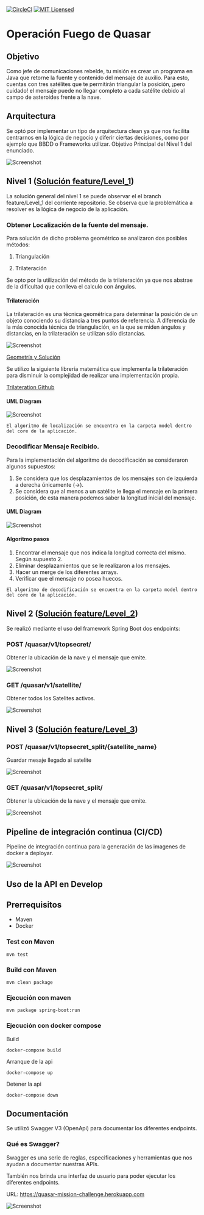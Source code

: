 [![CircleCI](https://circleci.com/gh/costanzopa/quasar-mission-challenge/tree/master.svg?style=svg&circle-token=8a7989516853b14b77c65c7e6dd80ac522491922)](https://circleci.com/gh/costanzopa/quasar-mission-challenge/tree/master)
[![MIT Licensed](https://img.shields.io/badge/license-MIT-blue.svg)](https://raw.githubusercontent.com/costanzopa/quasar-mission-challenge/master/LICENSE.txt)

# Operación Fuego de Quasar

## Objetivo

Como jefe de comunicaciones rebelde, tu misión es crear un programa en Java que retorne la fuente y
contenido del mensaje de auxilio. Para esto, cuentas con tres satélites que te permitirán triangular
la posición, ¡pero cuidado! el mensaje puede no llegar completo a cada satélite debido al campo de
asteroides frente a la nave.

## Arquitectura

Se optó por implementar un tipo de arquitectura clean ya que nos facilita centrarnos en la lógica de
negocio y diferir ciertas decisiones, como por ejemplo que BBDD o Frameworks utilizar. Objetivo
Principal del Nivel 1 del enunciado.

![Screenshot](misc/images/CleanArchitecture.jpeg?raw=true)

## Nivel 1 ([Solución feature/Level_1](https://github.com/costanzopa/quasar-mission-challenge/tree/feature/Level_1)) 

La solución general del nivel 1 se puede observar el el branch feature/Level_1 del corriente
repositorio. Se observa que la problemática a resolver es la lógica de negocio de la aplicación.

### Obtener Localización de la fuente del mensaje.

Para solución de dicho problema geométrico se analizaron dos posibles métodos:

1. Triangulación

2. Trilateración

Se opto por la utilización del método de la trilateración ya que nos abstrae de la dificultad que
conlleva el calculo con ángulos.

#### Trilateración

La trilateración es una técnica geométrica para determinar la posición de un objeto conociendo su
distancia a tres puntos de referencia. A diferencia de la más conocida técnica de triangulación, en
la que se miden ángulos y distancias, en la trilateración se utilizan sólo distancias.

![Screenshot](misc/images/trilateration/trilateration-diagram.png?raw=true)

[Geometría y Solución](https://www.101computing.net/cell-phone-trilateration-algorithm/)

Se utilizo la siguiente librería matemática que implementa la trilateración para disminuir la
complejidad de realizar una implementación propia.

[Trilateration Github](https://github.com/lemmingapex/trilateration)

#### UML Diagram

![Screenshot](misc/images/SourceLocation_UML.png?raw=true)

`El algoritmo de localización se encuentra en la carpeta model dentro del core de la aplicación.`

### Decodificar Mensaje Recibido.

Para la implementación del algoritmo de decodificación se consideraron algunos supuestos:

1. Se considera que los desplazamientos de los mensajes son de izquierda a derecha únicamente (->).
2. Se considera que al menos a un satélite le llega el mensaje en la primera posición, de esta
   manera podemos saber la longitud inicial del mensaje.

#### UML Diagram

![Screenshot](misc/images/DecodeMessage_UML.png?raw=true)

#### Algoritmo pasos

1. Encontrar el mensaje que nos indica la longitud correcta del mismo. Según supuesto 2.
2. Eliminar desplazamientos que se le realizaron a los mensajes.
3. Hacer un merge de los diferentes arrays.
4. Verificar que el mensaje no posea huecos.

`El algoritmo de decodificación se encuentra en la carpeta model dentro del core de la aplicación.`

## Nivel 2 ([Solución feature/Level_2](https://github.com/costanzopa/quasar-mission-challenge/tree/feature/Level_2))

Se realizó mediante el uso del framework Spring Boot dos endpoints:

### POST /quasar/v1/topsecret/

Obtener la ubicación de la nave y el mensaje que emite.

![Screenshot](misc/images/post_top_secret_1.png?raw=true)

### GET /quasar/v1/satellite/

Obtener todos los Satelites activos.

![Screenshot](misc/images/get_satellites.png?raw=true)

## Nivel 3 ([Solución feature/Level_3](https://github.com/costanzopa/quasar-mission-challenge/tree/feature/Level_3))

### POST /quasar/v1/topsecret_split/{satellite_name}

Guardar mesaje llegado al satelite

![Screenshot](misc/images/post_top_secret_split_1.png?raw=true)

### GET /quasar/v1/topsecret_split/

Obtener la ubicación de la nave y el mensaje que emite.

![Screenshot](misc/images/get_top_secret_split.png?raw=true)

## Pipeline de integración continua (CI/CD)

Pipeline de integración continua para la generación de las imagenes de docker a deployar.

![Screenshot](misc/images/pipeline_ci_cd.png?raw=true)

## Uso de la API en Develop

## Prerrequisitos

* Maven
* Docker

### Test con Maven

```
mvn test
```

### Build con Maven

```
mvn clean package
```

### Ejecución con maven

```
mvn package spring-boot:run
```

### Ejecución con docker compose

Build

```
docker-compose build 
```

Arranque de la api

```
docker-compose up 
```

Detener la api

```
docker-compose down
```

## Documentación

Se utilizó Swagger V3 (OpenApi) para documentar los diferentes endpoints.

### Qué es Swagger?

Swagger es una serie de reglas, especificaciones y herramientas que nos ayudan a documentar nuestras
APIs.

También nos brinda una interfaz de usuario para poder ejecutar los diferentes endpoints.

URL: https://quasar-mission-challenge.herokuapp.com

![Screenshot](misc/images/swagger.png?raw=true)